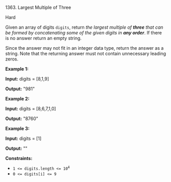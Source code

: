 1363\. Largest Multiple of Three

Hard

Given an array of digits `digits`, return _the largest multiple of **three** that can be formed by concatenating some of the given digits in **any order**_. If there is no answer return an empty string.

Since the answer may not fit in an integer data type, return the answer as a string. Note that the returning answer must not contain unnecessary leading zeros.

**Example 1:**

**Input:** digits = [8,1,9]

**Output:** "981"

**Example 2:**

**Input:** digits = [8,6,7,1,0]

**Output:** "8760"

**Example 3:**

**Input:** digits = [1]

**Output:** ""

**Constraints:**

*   <code>1 <= digits.length <= 10<sup>4</sup></code>
*   `0 <= digits[i] <= 9`